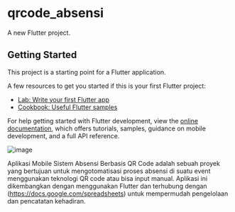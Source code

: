 # qrcode_absensi

A new Flutter project.

## Getting Started

This project is a starting point for a Flutter application.

A few resources to get you started if this is your first Flutter project:

- [Lab: Write your first Flutter app](https://docs.flutter.dev/get-started/codelab)
- [Cookbook: Useful Flutter samples](https://docs.flutter.dev/cookbook)

For help getting started with Flutter development, view the
[online documentation](https://docs.flutter.dev/), which offers tutorials,
samples, guidance on mobile development, and a full API reference.

![image](https://github.com/andrianbone/qrcode-absensi/assets/174419884/aa94dba9-1033-49cb-97be-7730806bac5f)

Aplikasi Mobile Sistem Absensi Berbasis QR Code adalah sebuah proyek yang bertujuan untuk mengotomatisasi proses absensi di suatu event menggunakan teknologi QR code atau bisa input manual. Aplikasi ini dikembangkan dengan menggunakan Flutter dan terhubung dengan (https://docs.google.com/spreadsheets) untuk mempermudah pengelolaan dan pencatatan kehadiran.

